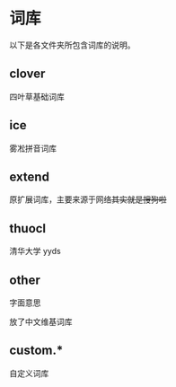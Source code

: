 # 词库

以下是各文件夹所包含词库的说明。

## clover

四叶草基础词库

## ice

雾凇拼音词库

## extend

原扩展词库，主要来源于网络~~其实就是搜狗啦~~

## thuocl

清华大学 yyds

## other

字面意思

放了中文维基词库

## custom.*

自定义词库
